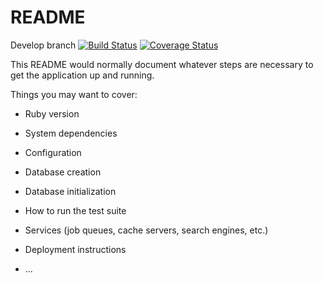 # README

Develop branch 
[![Build Status](https://travis-ci.org/NickelGit/TaskManager.svg?branch=develop)](https://travis-ci.org/NickelGit/TaskManager)
[![Coverage Status](https://coveralls.io/repos/github/NickelGit/TaskManager/badge.svg?branch=develop)](https://coveralls.io/github/NickelGit/TaskManager?branch=develop)


This README would normally document whatever steps are necessary to get the
application up and running.

Things you may want to cover:

* Ruby version

* System dependencies

* Configuration

* Database creation

* Database initialization

* How to run the test suite

* Services (job queues, cache servers, search engines, etc.)

* Deployment instructions

* ...
